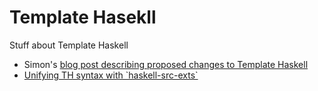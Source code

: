 # Template Hasekll


Stuff about Template Haskell

- Simon's [ blog post describing proposed changes to Template Haskell](http://hackage.haskell.org/trac/ghc/blog/Template%20Haskell%20Proposal)
- [Unifying TH syntax with \`haskell-src-exts\`](template-haskell/using-haskell-src-exts)